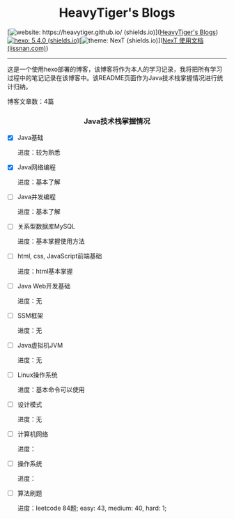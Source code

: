 <h1 align="center">HeavyTiger's Blogs</h1>

[![website: https://heavytiger.github.io/ (shields.io)](https://img.shields.io/badge/website-https%3A%2F%2Fheavytiger.github.io%2F-brightgreen)]([HeavyTiger's Blogs](https://heavytiger.github.io/))[![hexo: 5.4.0 (shields.io)](https://img.shields.io/badge/hexo-5.4.0-blue)]([Hexo](https://hexo.io/zh-cn/))[![theme: NexT (shields.io)](https://img.shields.io/badge/theme-NexT-yellow)]([NexT 使用文档 (iissnan.com)](https://theme-next.iissnan.com/))

<hr>

这是一个使用hexo部署的博客，该博客将作为本人的学习记录，我将把所有学习过程中的笔记记录在该博客中。该README页面作为Java技术栈掌握情况进行统计归纳。

博客文章数：4篇


<h3 align="center">Java技术栈掌握情况</h3>

- [x] Java基础

  进度：较为熟悉

- [x] Java网络编程

  进度：基本了解

- [ ] Java并发编程

  进度：基本了解

- [ ] 关系型数据库MySQL

  进度：基本掌握使用方法

- [ ] html, css, JavaScript前端基础

  进度：html基本掌握

- [ ] Java Web开发基础

  进度：无

- [ ] SSM框架

  进度：无

- [ ] Java虚拟机JVM

  进度：无

- [ ] Linux操作系统

  进度：基本命令可以使用

- [ ] 设计模式

  进度：无

- [ ] 计算机网络

  进度：

- [ ] 操作系统

  进度：

- [ ] 算法刷题

  进度：leetcode 84题; easy: 43, medium: 40, hard: 1;

